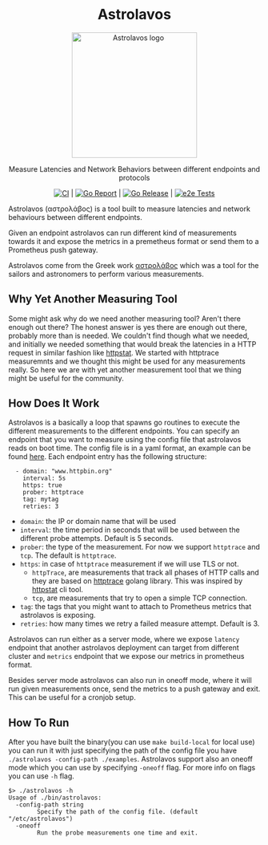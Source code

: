 <h1 align="center" style="margin-top: 0px;">Astrolavos</h1>

<p align="center" style="margin-bottom: 0px !important;">
  <img width="250" src="https://user-images.githubusercontent.com/15010919/216572877-c5f5dd29-a0e6-40ca-8bf8-e28be7efcfa6.png" alt="Astrolavos logo" align="center">
</p>

<p align="center" >Measure Latencies and Network Behaviors between different endpoints and protocols</p>

<div align="center" >

[![CI](https://github.com/dntosas/astrolavos/actions/workflows/go-ci.yml/badge.svg?branch=main)](https://github.com/dntosas/astrolavos/actions/workflows/go-ci.yml) | [![Go Report](https://goreportcard.com/badge/github.com/dntosas/astrolavos)](https://goreportcard.com/badge/github.com/dntosas/astrolavos) | [![Go Release](https://github.com/dntosas/astrolavos/actions/workflows/go-release.yml/badge.svg)](https://github.com/dntosas/astrolavos/actions/workflows/go-release.yml) | [![e2e Tests](https://github.com/dntosas/astrolavos/actions/workflows/e2e.yml/badge.svg)](https://github.com/dntosas/astrolavos/actions/workflows/e2e.yml)

</div>

Astrolavos (αστρολάβος) is a tool built to measure latencies and network behaviours between different endpoints.

Given an endpoint astrolavos can run different kind of measurements towards it and expose the metrics in a premetheus format or send them to a Prometheus push gateway.

Astrolavos come from the Greek work [αστρολάβος](https://el.wikipedia.org/wiki/%CE%91%CF%83%CF%84%CF%81%CE%BF%CE%BB%CE%AC%CE%B2%CE%BF%CF%82) which was a tool for the sailors and astronomers to perform various measurements.

## Why Yet Another Measuring Tool
Some might ask why do we need another measuring tool? Aren't there enough out there? The honest answer is yes there are enough out there, probably more than is needed.
We couldn't find though what we needed, and initially we needed something that would break the latencies in a HTTP request in similar fashion like [httpstat](https://github.com/reorx/httpstat). We started with httptrace measuremnts and we thought this might be used for any measurements really. So here we are with yet another measurement tool that we thing might be useful for the community.

## How Does It Work
Astrolavos is a basically a loop that spawns go routines to execute the different measurements to the different endpoints. You can specify an endpoint that you want to measure using the config file that astrolavos reads on boot time. The config file is in a yaml format, an example can be found [here](./examples/config.yaml).
Each endpoint entry has the following structure:
```
  - domain: "www.httpbin.org"
    interval: 5s
    https: true
    prober: httptrace
    tag: mytag
    retries: 3
```
- `domain`: the IP or domain name that will be used
- `interval`: the time period in seconds that will be used between the different probe attempts. Default is 5 seconds.
- `prober`: the type of the measurement. For now we support `httptrace` and `tcp`. The default is `httptrace`.
- `https`: in case of `httptrace` measurement if we will use TLS or not.
    - `httpTrace`, are measurements that track all phases of HTTP calls and they are based on [httptrace](https://golang.google.cn/pkg/net/http/httptrace/) golang library. This was inspired by [httpstat](https://github.com/reorx/httpstat) cli tool.
    - `tcp`, are measurements that try to open a simple TCP connection.
- `tag`: the tags that you might want to attach to Prometheus metrics that astrolavos is exposing.
- `retries`: how many times we retry a failed measure attempt. Default is 3.

Astrolavos can run either as a server mode, where we expose `latency` endpoint that another astrolavos deployment can target from different cluster and `metrics` endpoint that we expose our metrics in prometheus format.

Besides server mode astrolavos can also run in oneoff mode, where it will run given measurements once, send the metrics to a push gateway and exit. This can be useful for a cronjob setup.

## How To Run
After you have built the binary(you can use `make build-local` for local use) you can run it with just specifying the path of the config file you have `./astrolavos -config-path ./examples`.
Astrolavos support also an oneoff mode which you can use by specifying `-oneoff` flag.
For more info on flags you can use `-h` flag.
```
$> ./astrolavos -h
Usage of ./bin/astrolavos:
  -config-path string
        Specify the path of the config file. (default "/etc/astrolavos")
  -oneoff
        Run the probe measurements one time and exit.
```
